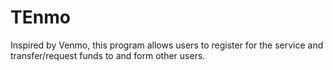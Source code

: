# TEnmo
Inspired by Venmo, this program allows users to register for the service and transfer/request funds to and form other users.
